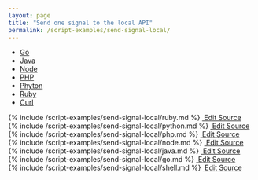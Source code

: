 ```yaml
---
layout: page
title: "Send one signal to the local API"
permalink: /script-examples/send-signal-local/
---
```


<!-- Nav tabs -->
<ul class="nav nav-tabs code-nav-tabs" role="tablist">

  <li class="nav-item">
    <a class="nav-link go-language" id="send-one-signal-to-local-go-tab" data-toggle="tab" href="#send-one-signal-to-local-go" role="tab" aria-controls="send-one-signal-to-local-go" aria-selected="false">Go</a>
  </li>

  <li class="nav-item">
    <a class="nav-link java-language" id="send-one-signal-to-local-java-tab" data-toggle="tab" href="#send-one-signal-to-local-java" role="tab" aria-controls="send-one-signal-to-local-java" aria-selected="false">Java</a>
  </li>

  <li class="nav-item">
    <a class="nav-link node-language" id="send-one-signal-to-local-node-tab" data-toggle="tab" href="#send-one-signal-to-local-node" role="tab" aria-controls="send-one-signal-to-local-node" aria-selected="false">Node</a>
  </li>

  <li class="nav-item">
    <a class="nav-link php-language" id="send-one-signal-to-local-php-tab" data-toggle="tab" href="#send-one-signal-to-local-php" role="tab" aria-controls="send-one-signal-to-local-php" aria-selected="false">PHP</a>
  </li>

  <li class="nav-item">
    <a class="nav-link python-language" id="send-one-signal-to-local-python-tab" data-toggle="tab" href="#send-one-signal-to-local-python" role="tab" aria-controls="send-one-signal-to-local-python" aria-selected="false">Phyton</a>
  </li>

  <li class="nav-item">
    <a class="nav-link ruby-language" id="send-one-signal-to-local-ruby-tab" data-toggle="tab" href="#send-one-signal-to-local-ruby" role="tab" aria-controls="send-one-signal-to-local-ruby" aria-selected="false">Ruby</a>
  </li>

  <li class="nav-item">
    <a class="nav-link curl-language active" id="send-one-signal-to-local-curl-tab" data-toggle="tab" href="#send-one-signal-to-local-curl" role="tab" aria-controls="send-one-signal-to-local-curl" aria-selected="true">Curl</a>
  </li>
</ul>



<div class="tab-content">

<!-- Ruby code -->
<div class="code tab-pane " id="send-one-signal-to-local-ruby" role="tabpanel" aria-labelledby="send-one-signal-to-local-ruby-tab" markdown="1">
{% include /script-examples/send-signal-local/ruby.md %}
<!-- copy button -->
<a class="btn btn-sm copy-action"  data-toggle="tooltip" data-placement="top" title="copy" onclick="copyToClipBoard('send-one-signal-to-local-ruby')"><i class="fa fa-copy"></i></a>
<!-- edit button -->
<a class="btn btn-sm edit-action" href="https://github.com/DasKeyboard/Daskeyboard.io/blob/master/_includes/script-examples/send-signal-local/ruby.md "><i class="fa fa-pencil"></i>&nbsp;Edit Source</a>
</div>


<!-- Python code -->
<div class="code tab-pane " id="send-one-signal-to-local-python" role="tabpanel" aria-labelledby="send-one-signal-to-local-python-tab" markdown="1">
{% include /script-examples/send-signal-local/python.md %}
<!-- copy button -->
<a class="btn btn-sm copy-action"  data-toggle="tooltip" data-placement="top" title="copy" onclick="copyToClipBoard('send-one-signal-to-local-python')"><i class="fa fa-copy"></i></a>
<!-- edit button -->
<a class="btn btn-sm edit-action" href="https://github.com/DasKeyboard/Daskeyboard.io/blob/master/_includes/script-examples/send-signal-local/python.md "><i class="fa fa-pencil"></i>&nbsp;Edit Source</a>
</div>


<!-- PHP code -->
<div class="code tab-pane " id="send-one-signal-to-local-php" role="tabpanel" aria-labelledby="send-one-signal-to-local-php-tab" markdown="1">
{% include /script-examples/send-signal-local/php.md %}
<!-- copy button -->
<a class="btn btn-sm copy-action"  data-toggle="tooltip" data-placement="top" title="copy" onclick="copyToClipBoard('send-one-signal-to-local-php')"><i class="fa fa-copy"></i></a>
<!-- edit button -->
<a class="btn btn-sm edit-action" href="https://github.com/DasKeyboard/Daskeyboard.io/blob/master/_includes/script-examples/send-signal-local/php.md "><i class="fa fa-pencil"></i>&nbsp;Edit Source</a>
</div>



<!-- Node code -->
<div class="code tab-pane " id="send-one-signal-to-local-node" role="tabpanel" aria-labelledby="send-one-signal-to-local-node-tab" markdown="1">
{% include /script-examples/send-signal-local/node.md %}
<!-- copy button -->
<a class="btn btn-sm copy-action"  data-toggle="tooltip" data-placement="top" title="copy" onclick="copyToClipBoard('send-one-signal-to-local-node')"><i class="fa fa-copy"></i></a>
<!-- edit button -->
<a class="btn btn-sm edit-action" href="https://github.com/DasKeyboard/Daskeyboard.io/blob/master/_includes/script-examples/send-signal-local/node.md "><i class="fa fa-pencil"></i>&nbsp;Edit Source</a>
</div>



<!-- Java code -->
<div class="code tab-pane " id="send-one-signal-to-local-java" role="tabpanel" aria-labelledby="send-one-signal-to-local-java-tab" markdown="1">
{% include /script-examples/send-signal-local/java.md %}
<!-- copy button -->
<a class="btn btn-sm copy-action"  data-toggle="tooltip" data-placement="top" title="copy" onclick="copyToClipBoard('send-one-signal-to-local-java')"><i class="fa fa-copy"></i></a>
<!-- edit button -->
<a class="btn btn-sm edit-action" href="https://github.com/DasKeyboard/Daskeyboard.io/blob/master/_includes/script-examples/send-signal-local/java.md "><i class="fa fa-pencil"></i>&nbsp;Edit Source</a>
</div>


<!-- Go code -->
<div class="code tab-pane " id="send-one-signal-to-local-go" role="tabpanel" aria-labelledby="send-one-signal-to-local-go-tab" markdown="1">
{% include /script-examples/send-signal-local/go.md %}
<!-- copy button -->
<a class="btn btn-sm copy-action"  data-toggle="tooltip" data-placement="top" title="copy" onclick="copyToClipBoard('send-one-signal-to-local-go')"><i class="fa fa-copy"></i></a>
<!-- edit button -->
<a class="btn btn-sm edit-action" href="https://github.com/DasKeyboard/Daskeyboard.io/blob/master/_includes/script-examples/send-signal-local/go.md "><i class="fa fa-pencil"></i>&nbsp;Edit Source</a>
</div>

<!-- Curl code -->
<div class="code tab-pane active" id="send-one-signal-to-local-curl" role="tabpanel" aria-labelledby="send-one-signal-to-local-curl-tab" markdown="1">
{% include /script-examples/send-signal-local/shell.md %}
<!-- copy button -->
<a class="btn btn-sm copy-action"  data-toggle="tooltip" data-placement="top" title="copy" onclick="copyToClipBoard('send-one-signal-to-local-curl')"><i class="fa fa-copy"></i></a>
<!-- edit button -->
<a class="btn btn-sm edit-action" href="https://github.com/DasKeyboard/Daskeyboard.io/blob/master/_includes/script-examples/send-signal-local/shell.md "><i class="fa fa-pencil"></i>&nbsp;Edit Source</a>
</div>

</div>